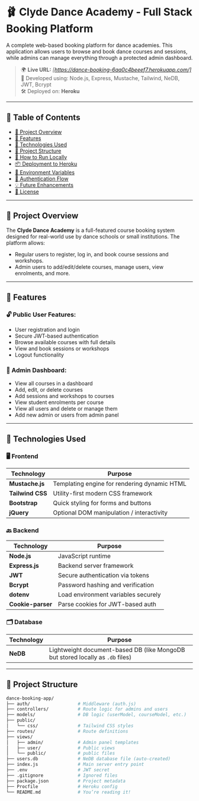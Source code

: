 # 🩰 Clyde Dance Academy - Full Stack Booking Platform

A complete web-based booking platform for dance academies. This application allows users to browse and book dance courses and sessions, while admins can manage everything through a protected admin dashboard.

> 🌍 **Live URL:** _[https://dance-booking-6aa0c4beeef7.herokuapp.com/]_  
> 🧠 Developed using: Node.js, Express, Mustache, Tailwind, NeDB, JWT, Bcrypt  
> 🛠 Deployed on: **Heroku**

---

## 📌 Table of Contents

- [📖 Project Overview](#project-overview)
- [🧩 Features](#features)
- [🔧 Technologies Used](#technologies-used)
- [📁 Project Structure](#project-structure)
- [🚀 How to Run Locally](#how-to-run-locally)
- [📦 Deployment to Heroku](#deployment-to-heroku)
- [📂 Environment Variables](#environment-variables)
- [🔐 Authentication Flow](#authentication-flow)
- [💡 Future Enhancements](#future-enhancements)
- [📄 License](#license)

---

## 📖 Project Overview

The **Clyde Dance Academy** is a full-featured course booking system designed for real-world use by dance schools or small institutions. The platform allows:

- Regular users to register, log in, and book course sessions and workshops.
- Admin users to add/edit/delete courses, manage users, view enrolments, and more.

---

## 🧩 Features

### 🔓 Public User Features:
- User registration and login
- Secure JWT-based authentication
- Browse available courses with full details
- View and book sessions or workshops
- Logout functionality

### 🔐 Admin Dashboard:
- View all courses in a dashboard
- Add, edit, or delete courses
- Add sessions and workshops to courses
- View student enrolments per course
- View all users and delete or manage them
- Add new admin or users from admin panel

---

## 🔧 Technologies Used

### 🖥 Frontend

| Technology       | Purpose                                    |
|------------------|---------------------------------------------|
| **Mustache.js**  | Templating engine for rendering dynamic HTML |
| **Tailwind CSS** | Utility-first modern CSS framework           |
| **Bootstrap**    | Quick styling for forms and buttons         |
| **jQuery**       | Optional DOM manipulation / interactivity   |

### 🔙 Backend

| Technology       | Purpose                                   |
|------------------|--------------------------------------------|
| **Node.js**      | JavaScript runtime                         |
| **Express.js**   | Backend server framework                   |
| **JWT**          | Secure authentication via tokens           |
| **Bcrypt**       | Password hashing and verification          |
| **dotenv**       | Load environment variables securely        |
| **Cookie-parser**| Parse cookies for JWT-based auth           |

### 🗂 Database

| Technology | Purpose                                  |
|------------|-------------------------------------------|
| **NeDB**   | Lightweight document-based DB (like MongoDB but stored locally as `.db` files) |

---

## 📁 Project Structure

```bash
dance-booking-app/
├── auth/                  # Middleware (auth.js)
├── controllers/           # Route logic for admins and users
├── models/                # DB logic (userModel, courseModel, etc.)
├── public/
│   └── css/               # Tailwind CSS styles
├── routes/                # Route definitions
├── views/
│   ├── admin/             # Admin panel templates
│   ├── user/              # Public views
│   └── public/            # public files 
├── users.db               # NeDB database file (auto-created)
├── index.js               # Main server entry point
├── .env                   # JWT secret
├── .gitignore             # Ignored files
├── package.json           # Project metadata
├── Procfile               # Heroku config
└── README.md              # You’re reading it!
